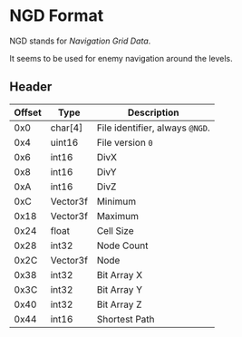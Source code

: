 # NGD Format

NGD stands for *Navigation Grid Data*.

It seems to be used for enemy navigation around the levels.


## Header

| Offset | Type  | Description
|--------|-------|------------
| 0x0     | char[4]   | File identifier, always `@NGD`.
| 0x4     | uint16  | File version `0`
| 0x6     | int16  | DivX
| 0x8     | int16  | DivY
| 0xA     | int16  | DivZ
| 0xC     | Vector3f  | Minimum
| 0x18     | Vector3f  | Maximum
| 0x24     | float  | Cell Size
| 0x28     | int32  | Node Count
| 0x2C     | Vector3f  | Node
| 0x38     | int32  | Bit Array X
| 0x3C     | int32  | Bit Array Y
| 0x40     | int32  | Bit Array Z
| 0x44     | int16  | Shortest Path
